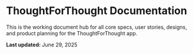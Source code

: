 # ThoughtForThought Documentation

This is the working document hub for all core specs, user stories, designs, and product planning for the ThoughtForThought app.

**Last updated:** June 29, 2025
